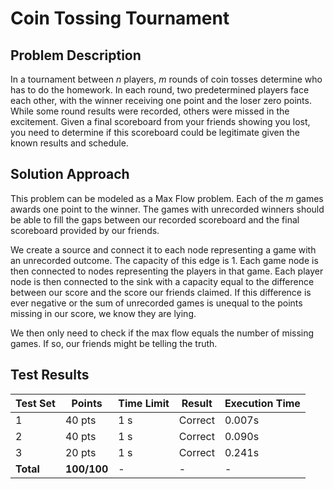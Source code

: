 # Coin Tossing Tournament
## Problem Description
In a tournament between $n$ players, $m$ rounds of coin tosses determine who has to do the homework. In each round, two predetermined players face each other, with the winner receiving one point and the loser zero points. While some round results were recorded, others were missed in the excitement. Given a final scoreboard from your friends showing you lost, you need to determine if this scoreboard could be legitimate given the known results and schedule.

## Solution Approach
This problem can be modeled as a Max Flow problem. Each of the $m$ games awards one point to the winner. The games with unrecorded winners should be able to fill the gaps between our recorded scoreboard and the final scoreboard provided by our friends.

We create a source and connect it to each node representing a game with an unrecorded outcome. The capacity of this edge is $1$. Each game node is then connected to nodes representing the players in that game. Each player node is then connected to the sink with a capacity equal to the difference between our score and the score our friends claimed. If this difference is ever negative or the sum of unrecorded games is unequal to the points missing in our score, we know they are lying.

We then only need to check if the max flow equals the number of missing games. If so, our friends might be telling the truth.

## Test Results
| Test Set | Points | Time Limit | Result | Execution Time |
|-----------|---------|------------|---------|----------------|
| 1 | 40 pts | 1 s | Correct | 0.007s |
| 2 | 40 pts | 1 s | Correct | 0.090s |
| 3 | 20 pts | 1 s | Correct | 0.241s |
| **Total** | **100/100** | - | - | - |